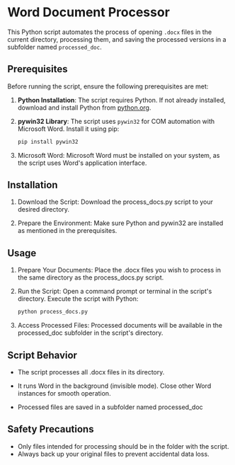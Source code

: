 # Word Document Processor

This Python script automates the process of opening `.docx` files in the current directory, processing them, and saving the processed versions in a subfolder named `processed_doc`.

## Prerequisites

Before running the script, ensure the following prerequisites are met:

1. **Python Installation**: The script requires Python. If not already installed, download and install Python from [python.org](https://www.python.org/downloads/).

2. **pywin32 Library**: The script uses `pywin32` for COM automation with Microsoft Word. Install it using pip:

   ```bash
   pip install pywin32


1. Microsoft Word: Microsoft Word must be installed on your system, as the script uses Word's application interface.

## Installation
1. Download the Script: Download the process_docs.py script to your desired directory.

2. Prepare the Environment: Make sure Python and pywin32 are installed as mentioned in the prerequisites.

## Usage
1. Prepare Your Documents: Place the .docx files you wish to process in the same directory as the process_docs.py script.

2. Run the Script: Open a command prompt or terminal in the script's directory. Execute the script with Python:
   
      ```bash
      python process_docs.py
      ```
3. Access Processed Files: Processed documents will be available in the processed_doc subfolder in the script's directory.

## Script Behavior

- The script processes all .docx files in its directory.
  
- It runs Word in the background (invisible mode). Close other Word instances for smooth operation.

- Processed files are saved in a subfolder named processed_doc


## Safety Precautions

- Only files intended for processing should be in the folder with the script.
- Always back up your original files to prevent accidental data loss.